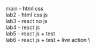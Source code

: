 main - html css\
lab2 - html css js\
lab3 - react no js\
lab4 - react js\
lab5 - react js + test\
lab6 - react js + test + live action \
